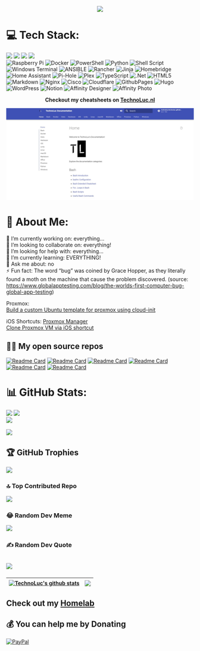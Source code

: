 <!-- ## 👋 Hi, I’m @TechnoLuc -->

<p align="center">
  <a href="[https://skillicons.dev](https://github.com/Jurredr/github-widgetbox)">
    <img src="https://github-widgetbox.vercel.app/api/profile?username=technoluc&data=followers,repositories,stars,commits" />
  </a>
</p>

# 💻 Tech Stack:
<img src="https://img.shields.io/badge/proxmox-%23E57000.svg?&style=for-the-badge&logo=proxmox&logoColor=white" /> <img src="https://img.shields.io/badge/macos-%23000000.svg?&style=for-the-badge&logo=macos&logoColor=white" /> <img src="https://img.shields.io/badge/windows-%230078D6.svg?&style=for-the-badge&logo=windows&logoColor=white" /> <img src="https://img.shields.io/badge/linux-%23FCC624.svg?&style=for-the-badge&logo=linux&logoColor=black" />  	
![Raspberry Pi](https://img.shields.io/badge/-RaspberryPi-C51A4A?style=for-the-badge&logo=Raspberry-Pi) 
![Docker](https://img.shields.io/badge/docker-%230db7ed.svg?style=for-the-badge&logo=docker&logoColor=white) 
![PowerShell](https://img.shields.io/badge/PowerShell-%235391FE.svg?style=for-the-badge&logo=powershell&logoColor=white) 
![Python](https://img.shields.io/badge/python-3670A0?style=for-the-badge&logo=python&logoColor=ffdd54) 
![Shell Script](https://img.shields.io/badge/shell_script-%23121011.svg?style=for-the-badge&logo=gnu-bash&logoColor=white) 
![Windows Terminal](https://img.shields.io/badge/Windows%20Terminal-%234D4D4D.svg?style=for-the-badge&logo=windows-terminal&logoColor=white) 
![ANSIBLE](https://img.shields.io/badge/ansible-%231A1918.svg?style=for-the-badge&logo=ansible&logoColor=white) 
![Rancher](https://img.shields.io/badge/rancher-%230075A8.svg?style=for-the-badge&logo=rancher&logoColor=white) 
![Jinja](https://img.shields.io/badge/jinja-white.svg?style=for-the-badge&logo=jinja&logoColor=black) 
![Homebridge](https://img.shields.io/badge/homebridge-%23491F59.svg?style=for-the-badge&logo=homebridge&logoColor=white) 
![Home Assistant](https://img.shields.io/badge/home%20assistant-%2341BDF5.svg?style=for-the-badge&logo=home-assistant&logoColor=white) 
![Pi-Hole](https://img.shields.io/badge/pihole-%2396060C.svg?style=for-the-badge&logo=pi-hole&logoColor=white) 
![Plex](https://img.shields.io/badge/plex-%23E5A00D.svg?style=for-the-badge&logo=plex&logoColor=white) 
![TypeScript](https://img.shields.io/badge/typescript-%23007ACC.svg?style=for-the-badge&logo=typescript&logoColor=white) 
![.Net](https://img.shields.io/badge/.NET-5C2D91?style=for-the-badge&logo=.net&logoColor=white) 
![HTML5](https://img.shields.io/badge/html5-%23E34F26.svg?style=for-the-badge&logo=html5&logoColor=white) 
![Markdown](https://img.shields.io/badge/markdown-%23000000.svg?style=for-the-badge&logo=markdown&logoColor=white) 
![Nginx](https://img.shields.io/badge/nginx-%23009639.svg?style=for-the-badge&logo=nginx&logoColor=white) 
![Cisco](https://img.shields.io/badge/cisco-%23049fd9.svg?style=for-the-badge&logo=cisco&logoColor=black) 
![Cloudflare](https://img.shields.io/badge/Cloudflare-F38020?style=for-the-badge&logo=Cloudflare&logoColor=white) 
![GithubPages](https://img.shields.io/badge/github%20pages-121013?style=for-the-badge&logo=github&logoColor=white) 
![Hugo](https://img.shields.io/badge/Hugo-black.svg?style=for-the-badge&logo=Hugo) 
![WordPress](https://img.shields.io/badge/WordPress-%23117AC9.svg?style=for-the-badge&logo=WordPress&logoColor=white) 
![Notion](https://img.shields.io/badge/Notion-%23000000.svg?style=for-the-badge&logo=notion&logoColor=white) 
![Affinity Designer](https://img.shields.io/badge/affinity%20designer-%231B72BE.svg?style=for-the-badge&logo=affinity-designer&logoColor=white) 
![Affinity Photo](https://img.shields.io/badge/affinity%20photo-%237E4DD2.svg?style=for-the-badge&logo=affinity-photo&logoColor=white) 
 <br>
<p align="center">
  <strong>
    Checkout my cheatsheets on
    <a href="https://technoluc.nl/">TechnoLuc.nl</a>
  </strong>
</p>

<p align="center">
  <a href="https://technoluc.github.io">
    <img src="https://raw.githubusercontent.com/technoluc/technoluc/main/assets/tl_gh_io.jpg" width="700" />
  </a>
</p>

# 💫 About Me:
🔭 I’m currently working on: everything...<br>👯 I’m looking to collaborate on: everything!<br>🤝 I’m looking for help with: everything...<br>🌱 I’m currently learning: EVERYTHING!<br>💬 Ask me about: no<br>⚡ Fun fact: The word “bug” was coined by Grace Hopper, as they literally found a moth on the machine that cause the problem discovered. (source: https://www.globalapptesting.com/blog/the-worlds-first-computer-bug-global-app-testing)<br>

Proxmox: <br>
[Build a custom Ubuntu template for proxmox using cloud-init](proxmox/README.md) 

iOS Shortcuts:
[Proxmox Manager](https://www.icloud.com/shortcuts/216466a5361d475090f787211297767e) <br>
[Clone Proxmox VM via iOS shortcut](https://www.icloud.com/shortcuts/afc4686b36cf41b5bc62e10215a351bc)


<!-- 
<p align="center">
  <a href="https://skillicons.dev">
    <img src="https://skillicons.dev/icons?i=bash,cloudflare,docker,git,github,jenkins,linux,md,nginx,powershell,py,raspberrypi,stackoverflow,vscode" />
  </a>
</p>
-->

## 🧑‍💻 My open source repos

[![Readme Card](https://github-readme-stats.vercel.app/api/pin/?username=technoluc&repo=technoluc.github.io&theme=buefy)](https://github.com/technoluc/technoluc.github.io.git)
[![Readme Card](https://github-readme-stats.vercel.app/api/pin/?username=technoluc&repo=dotfiles&theme=buefy)](https://github.com/technoluc/dotfiles.git)
[![Readme Card](https://github-readme-stats.vercel.app/api/pin/?username=technoluc&repo=get&theme=buefy)](https://github.com/technoluc/get.git)
[![Readme Card](https://github-readme-stats.vercel.app/api/pin/?username=technoluc&repo=officeutil&theme=buefy)](https://github.com/technoluc/officeutil.git)
[![Readme Card](https://github-readme-stats.vercel.app/api/pin/?username=technoluc&repo=recycle-bin-themes&theme=buefy)](https://github.com/technoluc/recycle-bin-themes.git)
[![Readme Card](https://github-readme-stats.vercel.app/api/pin/?username=technoluc&repo=winutil&theme=buefy)](https://github.com/technoluc/winutil.git)


# 📊 GitHub Stats:
![](https://github-readme-stats.vercel.app/api?username=technoluc&theme=swift&hide_border=false&include_all_commits=false&count_private=false)
![](https://github-readme-streak-stats.herokuapp.com/?user=technoluc&theme=swift&hide_border=false)<br/>
![](https://github-readme-stats.vercel.app/api/top-langs/?username=technoluc&theme=swift&hide_border=false&include_all_commits=false&count_private=false&layout=compact)

[![](https://visitcount.itsvg.in/api?id=technoluc&icon=5&color=6)](https://visitcount.itsvg.in)

## 🏆 GitHub Trophies
![](https://github-profile-trophy.vercel.app/?username=technoluc&theme=radical&no-frame=false&no-bg=true&margin-w=4)

### 🔝 Top Contributed Repo
![](https://github-contributor-stats.vercel.app/api?username=technoluc&limit=5&theme=tokyonight&combine_all_yearly_contributions=true)

### 😂 Random Dev Meme
<img src='https://randommeme-five.vercel.app/' style="height: 400px;"/>

### ✍️ Random Dev Quote
![](https://quotes-github-readme.vercel.app/api?type=vertical&theme=radical)
---
<!--
#
👀 I’m just messing around...

🌱 I’m currently learning a lot...

📫 You can reach me via [Discord](https://discord.gg/kvvndsWGmT) -->


| <a href="https://github.com/technoluc/github-readme-stats"><img align="center" src="https://github-readme-stats.vercel.app/api?username=technoluc&show_icons=true&include_all_commits=true&theme=buefy&hide_border=true&count_private=true" alt="TechnoLuc's github stats" /></a> | <a href="https://github.com/technoluc/github-readme-stats"><img align="center" src="https://github-readme-stats.vercel.app/api/top-langs/?username=technoluc&langs_count=9&layout=compact&theme=buefy&hide_border=true" /></a> |
| ------------- | ------------- |


<!-- [![Anurag's GitHub stats](https://github-readme-stats.vercel.app/api?username=technoluc)](https://github.com/anuraghazra/github-readme-stats) -->

## Check out my [Homelab](https://github.com/technoluc/homelab.git)


<!--- 
# technoluc's GitHub Repositories
- [dotfiles](https://github.com/technoluc/dotfiles) - Repository for my dotfiles, configurations, and setup scripts.
- [extensions](https://github.com/technoluc/extensions) - Collection of various extensions and plugins for different tools.
- [FileWatcher](https://github.com/technoluc/FileWatcher) - Utility for watching files and directories for changes.
- [get](https://github.com/technoluc/get) - Simple utility for downloading files from the internet.
- [github-readme-stats](https://github.com/technoluc/github-readme-stats) - Repository for GitHub readme stats.
- [Microsoft-Activation-Scripts](https://github.com/technoluc/Microsoft-Activation-Scripts) - Scripts for activating Microsoft products.
- [msoffice-removal-tool](https://github.com/technoluc/msoffice-removal-tool) - Tool for removing Microsoft Office from Windows.
- [NotionHook](https://github.com/technoluc/NotionHook) - Integration scripts for Notion.
- [OfficeRTool](https://github.com/technoluc/OfficeRTool) - Tool for managing Microsoft Office installations.
- [officeutil](https://github.com/technoluc/officeutil) - Utility scripts for Microsoft Office.
- [PD-Runner](https://github.com/technoluc/PD-Runner) - Script for running PowerShell scripts in parallel.
- [recycle-bin-themes](https://github.com/technoluc/recycle-bin-themes) - Themes for Windows recycle bin icons.
- [scripts](https://github.com/technoluc/scripts) - Collection of miscellaneous scripts.
- [Setup-Your-Mac](https://github.com/technoluc/Setup-Your-Mac) - Scripts for setting up a new Mac environment.
- [Sophia-Script-for-Windows](https://github.com/technoluc/Sophia-Script-for-Windows) - Windows automation scripts.
- [technoluc.github.io](https://github.com/technoluc/technoluc.github.io) - Source code for my personal website.
- [winutil](https://github.com/technoluc/winutil) - Windows utility scripts.
- [WinWizard](https://github.com/technoluc/WinWizard) - Windows wizard for common tasks.
- [WpfZoo](https://github.com/technoluc/WpfZoo) - Collection of WPF (Windows Presentation Foundation) samples and utilities.
--->

  ## 💰 You can help me by Donating
  [![PayPal](https://img.shields.io/badge/PayPal-00457C?style=for-the-badge&logo=paypal&logoColor=white)](https://paypal.me/LucKurstjens) 

  
<!-- Proudly created with GPRM ( https://gprm.itsvg.in ) -->
